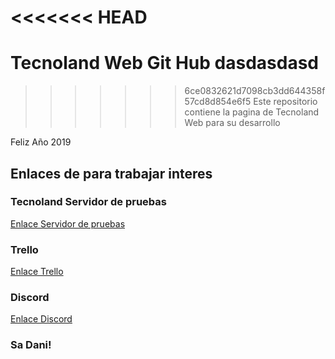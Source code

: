 <<<<<<< HEAD
=======
# Tecnoland Web Git Hub dasdasdasd
>>>>>>> 6ce0832621d7098cb3dd644358f57cd8d854e6f5
Este repositorio contiene la pagina de Tecnoland Web para 
su desarrollo 

Feliz Año 2019

## Enlaces de para trabajar interes

### Tecnoland Servidor de pruebas
[Enlace Servidor de pruebas](https://tecnolandpruebas.000webhostapp.com/)

### Trello
[Enlace Trello](https://trello.com/b/kMmEY7uJ/web)

### Discord
[Enlace Discord](https://discord.gg/9tJEfd)

### Sa Dani! 

